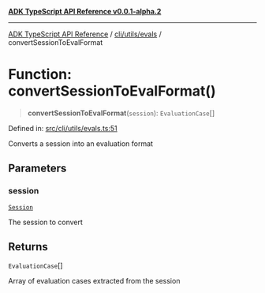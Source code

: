 [**ADK TypeScript API Reference v0.0.1-alpha.2**](../../../../README.md)

***

[ADK TypeScript API Reference](../../../../modules.md) / [cli/utils/evals](../README.md) / convertSessionToEvalFormat

# Function: convertSessionToEvalFormat()

> **convertSessionToEvalFormat**(`session`): `EvaluationCase`[]

Defined in: [src/cli/utils/evals.ts:51](https://github.com/njraladdin/adk-typescript/blob/main/src/cli/utils/evals.ts#L51)

Converts a session into an evaluation format

## Parameters

### session

[`Session`](../../../../sessions/Session/classes/Session.md)

The session to convert

## Returns

`EvaluationCase`[]

Array of evaluation cases extracted from the session
